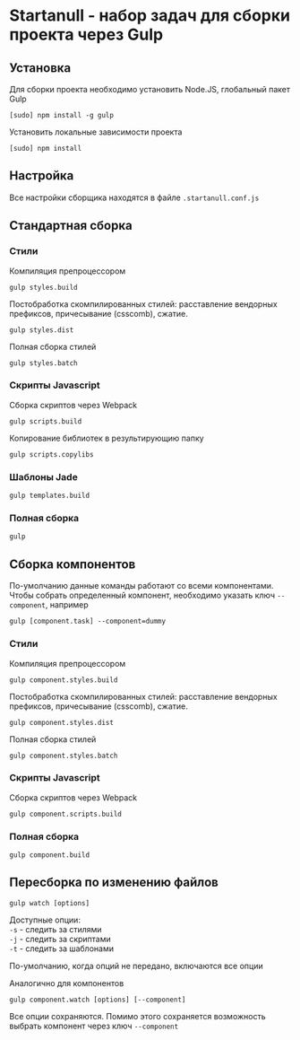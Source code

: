 # Startanull - набор задач для сборки проекта через Gulp

## Установка

Для сборки проекта необходимо установить Node.JS, глобальный пакет Gulp

```
[sudo] npm install -g gulp
```

Установить локальные зависимости проекта

```
[sudo] npm install
```

## Настройка

Все настройки сборщика находятся в файле `.startanull.conf.js`

## Стандартная сборка

### Стили

Компиляция препроцессором

```
gulp styles.build
```

Постобработка скомпилированных стилей: расставление вендорных префиксов, причесывание (csscomb), сжатие.

```
gulp styles.dist
```

Полная сборка стилей

```
gulp styles.batch
```

### Скрипты Javascript

Сборка скриптов через Webpack

```
gulp scripts.build
```

Копирование библиотек в результирующию папку

```
gulp scripts.copylibs
```

### Шаблоны Jade

```
gulp templates.build
```

### Полная сборка

```
gulp
```

## Сборка компонентов

По-умолчанию данные команды работают со всеми компонентами. Чтобы собрать определенный компонент, необходимо указать
ключ `--component`, например

```
gulp [component.task] --component=dummy
```

### Стили

Компиляция препроцессором

```
gulp component.styles.build
```

Постобработка скомпилированных стилей: расставление вендорных префиксов, причесывание (csscomb), сжатие.

```
gulp component.styles.dist
```

Полная сборка стилей

```
gulp component.styles.batch
```

### Скрипты Javascript

Сборка скриптов через Webpack

```
gulp component.scripts.build
```

### Полная сборка

```
gulp component.build
```

## Пересборка по изменению файлов

```
gulp watch [options]
```

Доступные опции:  
`-s` - следить за стилями  
`-j` - следить за скриптами  
`-t` - следить за шаблонами  

По-умолчанию, когда опций не передано, включаются все опции

Аналогично для компонентов

```
gulp component.watch [options] [--component]
```

Все опции сохраняются. Помимо этого сохраняется возможность выбрать компонент через ключ `--component`
